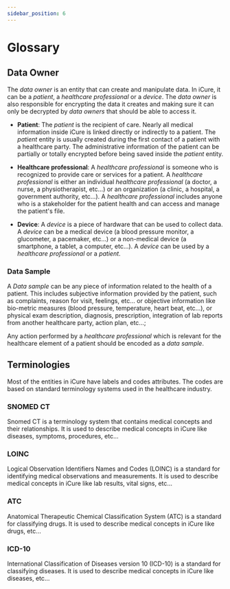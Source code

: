 ```yaml
---
sidebar_position: 6
---
```

# Glossary

## Data Owner

The _data owner_ is an entity that can create and manipulate data. In iCure, it can be a _patient_, a _healthcare professional_ or a _device_. 
The _data owner_ is also responsible for encrypting the data it creates and making sure it can only be decrypted by _data owners_ that should be able to access it.

* **Patient**: The _patient_ is the recipient of care. Nearly all medical information inside iCure is linked directly or indirectly to a patient. The _patient_ entity is usually created during the first contact of a patient with a healthcare party. The administrative information of the patient can be partially or totally encrypted before being saved inside the _patient_ entity.

* **Healthcare professional**: A _healthcare professional_ is someone who is recognized to provide care or services for a patient. A _healthcare professional_ is either an individual _healthcare professional_ (a doctor, a nurse, a physiotherapist, etc…) or an organization (a clinic, a hospital, a government authority, etc…). A _healthcare professional_ includes anyone who is a stakeholder for the patient health and can access and manage the patient's file.

* **Device**: A _device_ is a piece of hardware that can be used to collect data. A _device_ can be a medical device (a blood pressure monitor, a glucometer, a pacemaker, etc…) or a non-medical device (a smartphone, a tablet, a computer, etc…). A _device_ can be used by a _healthcare professional_ or a _patient_.

### Data Sample
A _Data sample_ can be any piece of information related to the health of a patient. This includes subjective information provided by the patient, such as complaints, reason for visit, feelings, etc… or objective information like bio-metric measures (blood pressure, temperature, heart beat, etc…), or physical exam description, diagnosis, prescription, integration of lab reports from another healthcare party, action plan, etc…;

Any action performed by a _healthcare professional_ which is relevant for the healthcare element of a patient should be encoded as a _data sample_.

## Terminologies
Most of the entities in iCure have labels and codes attributes. The codes are based on standard terminology systems used in the healthcare industry.

### SNOMED CT
Snomed CT is a terminology system that contains medical concepts and their relationships. It is used to describe medical concepts in iCure like diseases, symptoms, procedures, etc…

### LOINC
Logical Observation Identifiers Names and Codes (LOINC) is a standard for identifying medical observations and measurements. It is used to describe medical concepts in iCure like lab results, vital signs, etc…

### ATC
Anatomical Therapeutic Chemical Classification System (ATC) is a standard for classifying drugs. It is used to describe medical concepts in iCure like drugs, etc…

### ICD-10
International Classification of Diseases version 10 (ICD-10) is a standard for classifying diseases. It is used to describe medical concepts in iCure like diseases, etc…
